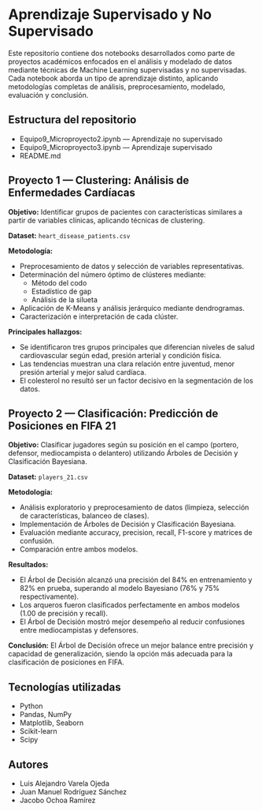 # Aprendizaje Supervisado y No Supervisado

Este repositorio contiene dos notebooks desarrollados como parte de proyectos académicos enfocados en el análisis y modelado de datos mediante técnicas de Machine Learning supervisadas y no supervisadas. Cada notebook aborda un tipo de aprendizaje distinto, aplicando metodologías completas de análisis, preprocesamiento, modelado, evaluación y conclusión.

## Estructura del repositorio

- Equipo9_Microproyecto2.ipynb — Aprendizaje no supervisado
- Equipo9_Microproyecto3.ipynb — Aprendizaje supervisado
- README.md

## Proyecto 1 — Clustering: Análisis de Enfermedades Cardíacas

**Objetivo:** Identificar grupos de pacientes con características similares a partir de variables clínicas, aplicando técnicas de clustering.

**Dataset:** `heart_disease_patients.csv`

**Metodología:**
- Preprocesamiento de datos y selección de variables representativas.
- Determinación del número óptimo de clústeres mediante:
  - Método del codo
  - Estadístico de gap
  - Análisis de la silueta
- Aplicación de K-Means y análisis jerárquico mediante dendrogramas.
- Caracterización e interpretación de cada clúster.

**Principales hallazgos:**
- Se identificaron tres grupos principales que diferencian niveles de salud cardiovascular según edad, presión arterial y condición física.
- Las tendencias muestran una clara relación entre juventud, menor presión arterial y mejor salud cardíaca.
- El colesterol no resultó ser un factor decisivo en la segmentación de los datos.

## Proyecto 2 — Clasificación: Predicción de Posiciones en FIFA 21

**Objetivo:** Clasificar jugadores según su posición en el campo (portero, defensor, mediocampista o delantero) utilizando Árboles de Decisión y Clasificación Bayesiana.

**Dataset:** `players_21.csv`

**Metodología:**
- Análisis exploratorio y preprocesamiento de datos (limpieza, selección de características, balanceo de clases).
- Implementación de Árboles de Decisión y Clasificación Bayesiana.
- Evaluación mediante accuracy, precision, recall, F1-score y matrices de confusión.
- Comparación entre ambos modelos.

**Resultados:**
- El Árbol de Decisión alcanzó una precisión del 84% en entrenamiento y 82% en prueba, superando al modelo Bayesiano (76% y 75% respectivamente).
- Los arqueros fueron clasificados perfectamente en ambos modelos (1.00 de precisión y recall).
- El Árbol de Decisión mostró mejor desempeño al reducir confusiones entre mediocampistas y defensores.

**Conclusión:**
El Árbol de Decisión ofrece un mejor balance entre precisión y capacidad de generalización, siendo la opción más adecuada para la clasificación de posiciones en FIFA.

## Tecnologías utilizadas

- Python
- Pandas, NumPy
- Matplotlib, Seaborn
- Scikit-learn
- Scipy

## Autores

- Luis Alejandro Varela Ojeda
- Juan Manuel Rodríguez Sánchez
- Jacobo Ochoa Ramírez